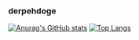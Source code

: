 ### derpehdoge
[![Anurag's GitHub stats](https://github-readme-stats.vercel.app/api?username=DerpehDoge)](https://github.com/anuraghazra/github-readme-stats)
[![Top Langs](https://github-readme-stats.vercel.app/api/top-langs/?username=DerpehDoge)](https://github.com/anuraghazra/github-readme-stats)

